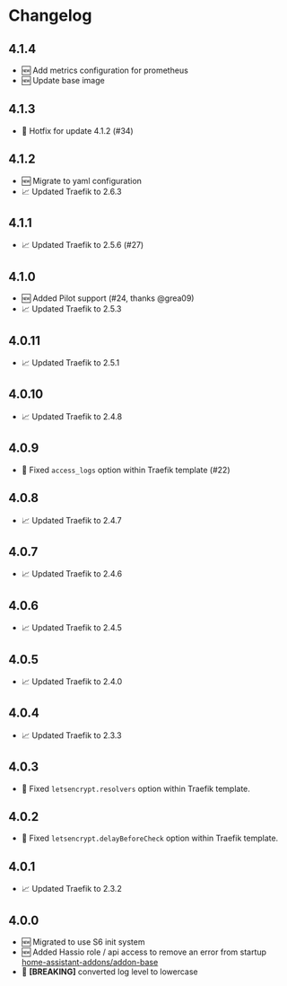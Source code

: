 # Changelog

## 4.1.4

- 🆕 Add metrics configuration for prometheus
- 🆕 Update base image

## 4.1.3

- 🐞 Hotfix for update 4.1.2 (#34)

## 4.1.2

- 🆕 Migrate to yaml configuration
- 📈 Updated Traefik to 2.6.3

## 4.1.1

- 📈 Updated Traefik to 2.5.6 (#27)

## 4.1.0

- 🆕 Added Pilot support (#24, thanks @grea09)
- 📈 Updated Traefik to 2.5.3

## 4.0.11

- 📈 Updated Traefik to 2.5.1

## 4.0.10

- 📈 Updated Traefik to 2.4.8

## 4.0.9

- 🐞 Fixed `access_logs` option within Traefik template (#22)

## 4.0.8

- 📈 Updated Traefik to 2.4.7

## 4.0.7

- 📈 Updated Traefik to 2.4.6

## 4.0.6

- 📈 Updated Traefik to 2.4.5

## 4.0.5

- 📈 Updated Traefik to 2.4.0

## 4.0.4

- 📈 Updated Traefik to 2.3.3

## 4.0.3

- 🐞 Fixed `letsencrypt.resolvers` option within Traefik template.

## 4.0.2

- 🐞 Fixed `letsencrypt.delayBeforeCheck` option within Traefik template.

## 4.0.1

- 📈 Updated Traefik to 2.3.2

## 4.0.0

- 🆕 Migrated to use S6 init system
- 🆕 Added Hassio role / api access to remove an error from startup
  [home-assistant-addons/addon-base](https://github.com/home-assistant-addons/addon-base/issues/41)
- 🐞 **[BREAKING]** converted log level to lowercase
